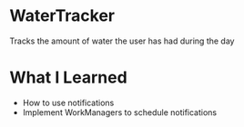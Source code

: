 # WaterTracker
Tracks the amount of water the user has had during the day

# What I Learned
- How to use notifications
- Implement WorkManagers to schedule notifications

